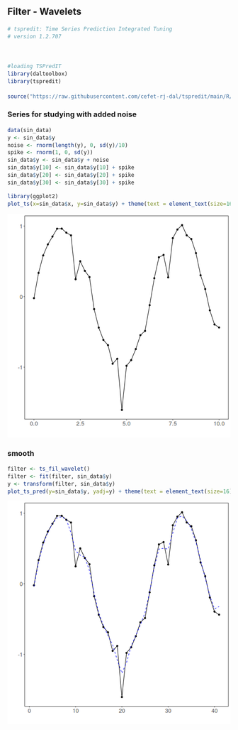 ## Filter - Wavelets


``` r
# tspredit: Time Series Prediction Integrated Tuning
# version 1.2.707



#loading TSPredIT
library(daltoolbox) 
library(tspredit) 

source("https://raw.githubusercontent.com/cefet-rj-dal/tspredit/main/R/ts_fil_wavelet.R")
```

### Series for studying with added noise


``` r
data(sin_data)
y <- sin_data$y
noise <- rnorm(length(y), 0, sd(y)/10)
spike <- rnorm(1, 0, sd(y))
sin_data$y <- sin_data$y + noise
sin_data$y[10] <- sin_data$y[10] + spike
sin_data$y[20] <- sin_data$y[20] + spike
sin_data$y[30] <- sin_data$y[30] + spike
```


``` r
library(ggplot2)
plot_ts(x=sin_data$x, y=sin_data$y) + theme(text = element_text(size=16))
```

![plot of chunk unnamed-chunk-3](fig/ts_fil_wavelet/unnamed-chunk-3-1.png)

### smooth


``` r
filter <- ts_fil_wavelet()
filter <- fit(filter, sin_data$y)
y <- transform(filter, sin_data$y)
plot_ts_pred(y=sin_data$y, yadj=y) + theme(text = element_text(size=16))
```

![plot of chunk unnamed-chunk-4](fig/ts_fil_wavelet/unnamed-chunk-4-1.png)

